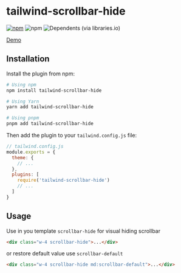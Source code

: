 # tailwind-scrollbar-hide

[![npm](https://img.shields.io/npm/v/tailwind-scrollbar-hide)](https://www.npmjs.com/package/tailwind-scrollbar-hide)
![npm](https://img.shields.io/npm/dt/tailwind-scrollbar-hide)
![Dependents (via libraries.io)](https://img.shields.io/librariesio/dependents/npm/tailwind-scrollbar-hide?0)

[Demo](https://reslear.github.io/packages/tailwind-scroll-hide/index.html)

## Installation

Install the plugin from npm:

```sh
# Using npm
npm install tailwind-scrollbar-hide

# Using Yarn
yarn add tailwind-scrollbar-hide

# Using pnpm
pnpm add tailwind-scrollbar-hide
```

Then add the plugin to your `tailwind.config.js` file:

```js
// tailwind.config.js
module.exports = {
  theme: {
    // ...
  },
  plugins: [
    require('tailwind-scrollbar-hide')
    // ...
  ]
}
```

## Usage

Use in you template `scrollbar-hide` for visual hiding scrollbar

```html
<div class="w-4 scrollbar-hide">...</div>
```

or restore default value use `scrollbar-default`

```html
<div class="w-4 scrollbar-hide md:scrollbar-default">...</div>
```
